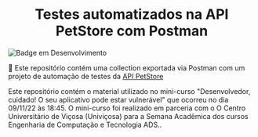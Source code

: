 <h1 align="center"> Testes automatizados na API PetStore com Postman </h1>

![Badge em Desenvolvimento](http://img.shields.io/static/v1?label=STATUS&message=EM%20DESENVOLVIMENTO&color=GREEN&style=for-the-badge)

<p align="left">🚀 Este repositório contém uma collection exportada via Postman com um projeto de automação de testes da <a href="https://github.com/swagger-api/swagger-petstore">API PetStore</a>


Este repositório contém o material utilizado no mini-curso "Desenvolvedor, cuidado! O seu aplicativo pode estar vulnerável" que ocorreu no dia 09/11/22 às 18:45. O mini-curso foi realizado em parceria com o O Centro Universitário de Viçosa (Univiçosa) para a Semana Acadêmica dos cursos Engenharia de Computação e Tecnologia ADS..
